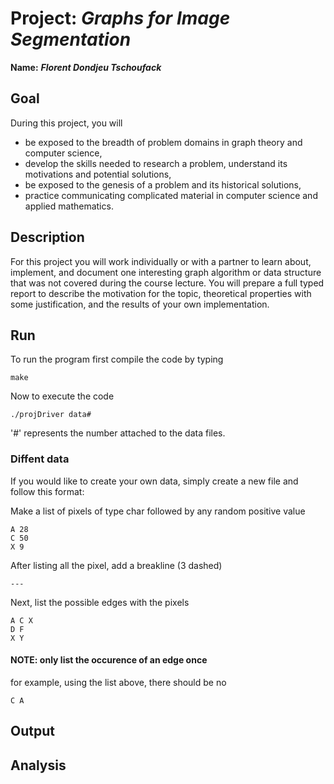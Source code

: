 # Project: *Graphs for Image Segmentation*

**Name:** ***Florent Dondjeu Tschoufack***

## Goal
During this project, you will
- be exposed to the breadth of problem domains in graph theory and computer science,
- develop the skills needed to research a problem, understand its motivations and potential solutions,
- be exposed to the genesis of a problem and its historical solutions,
- practice communicating complicated material in computer science and applied mathematics.

## Description
For this project you will work individually or with a partner to learn about, implement, and document one interesting graph algorithm or data structure that was not covered during the course lecture. You will prepare a full typed report to describe the motivation for the topic, theoretical properties with some justification, and the results of your own implementation.

## Run
To run the program first compile the code by typing

```
make
```

Now to execute the code

```
./projDriver data#
```
'#' represents the number attached to the data files.

### Diffent data
If you would like to create your own data, simply create a new file and follow this format:

Make a list of pixels of type char followed by any random positive value

```
A 28
C 50
X 9
```
After listing all the pixel, add a breakline (3 dashed)

```
---
```

Next, list the possible edges with the pixels

```
A C X
D F
X Y
```
#### NOTE: only list the occurence of an edge once
for example, using the list above, there should be no

```
C A
```

## Output

## Analysis
